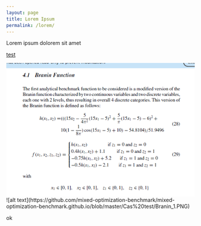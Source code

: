```yaml
---
layout: page
title: Lorem Ipsum
permalink: /lorem/
---
```


Lorem ipsum dolorem sit amet

[test](https://github.com/mixed-optimization-benchmark/mixed-optimization-benchmark.github.io/blob/master/generator/cases/b01_prob.py)

<img align="left" src="https://github.com/mixed-optimization-benchmark/mixed-optimization-benchmark.github.io/blob/master/Cas%20test/Branin_1.PNG" >
![alt text](https://github.com/mixed-optimization-benchmark/mixed-optimization-benchmark.github.io/blob/master/Cas%20test/Branin_1.PNG)

ok
